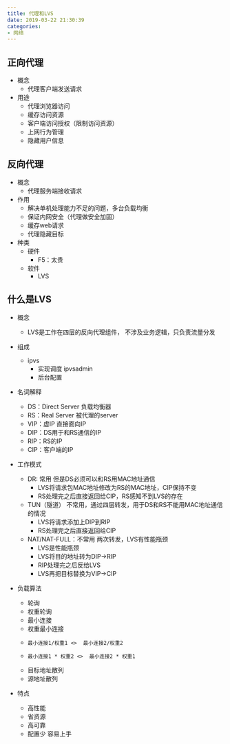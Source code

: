 ```yaml
---
title: 代理和LVS
date: 2019-03-22 21:30:39
categories:
- 网络
---
```


## 正向代理
- 概念
    - 代理客户端发送请求
- 用途
    - 代理浏览器访问
    - 缓存访问资源
    - 客户端访问授权（限制访问资源）
    - 上网行为管理
    - 隐藏用户信息

## 反向代理
- 概念
    - 代理服务端接收请求
- 作用
    - 解决单机处理能力不足的问题，多台负载均衡
    - 保证内网安全（代理做安全加固）
    - 缓存web请求
    - 代理隐藏目标
- 种类
    - 硬件
        - F5：太贵
    - 软件
        - LVS

## 什么是LVS
- 概念
    - LVS是工作在四层的反向代理组件， 不涉及业务逻辑，只负责流量分发
- 组成
    - ipvs 
        - 实现调度
    ipvsadmin 
        - 后台配置
- 名词解释                
    - DS：Direct Server 负载均衡器
    - RS：Real Server 被代理的server
    - VIP：虚IP 直接面向IP
    - DIP：DS用于和RS通信的IP
    - RIP：RS的IP
    - CIP：客户端的IP

- 工作模式
    - DR: 常用 但是DS必须可以和RS用MAC地址通信
        - LVS将请求包MAC地址修改为RS的MAC地址，CIP保持不变 
        - RS处理完之后直接返回给CIP，RS感知不到LVS的存在
    - TUN（隧道） 不常用，通过四层转发，用于DS和RS不能用MAC地址通信的情况
        - LVS将请求添加上DIP到RIP
        - RS处理完之后直接返回给CIP
    - NAT/NAT-FULL：不常用 两次转发，LVS有性能瓶颈
        - LVS是性能瓶颈
        - LVS将目的地址转为DIP->RIP
        - RIP处理完之后反给LVS
        - LVS再把目标替换为VIP->CIP

- 负载算法
    - 轮询
    - 权重轮询
    - 最小连接
    - 权重最小连接 
    -     最小连接1/权重1 <>  最小连接2/权重2 
    -     最小连接1 * 权重2 <>  最小连接2 * 权重1
    - 目标地址散列
    - 源地址散列

- 特点
    - 高性能
    - 省资源
    - 高可靠
    - 配置少 容易上手

